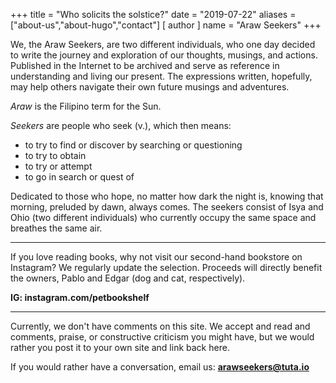 +++
title = "Who solicits the solstice?"
date = "2019-07-22"
aliases = ["about-us","about-hugo","contact"]
[ author ]
  name = "Araw Seekers"
+++

We, the Araw Seekers, are two different individuals, who one day decided to write the journey and exploration of our thoughts, musings, and actions. Published in the Internet to be archived and serve as reference in understanding and living our present. The expressions written, hopefully, may help others navigate their own future musings and adventures.

_Araw_ is the Filipino term for the Sun. 

_Seekers_ are people who seek (v.), which then means:
 

* to try to find or discover by searching or questioning 
* to try to obtain 
* to try or attempt
* to go in search or quest of 






Dedicated to those who hope, no matter how dark the night is, knowing that morning, preluded by dawn, always comes. The seekers consist of Isya and Ohio (two different individuals) who currently occupy the same space and breathes the same air.

<hr>

If you love reading books, why not visit our second-hand bookstore on Instagram? We regularly update the selection. Proceeds will directly benefit the owners, Pablo and Edgar (dog and cat, respectively).

**IG: instagram.com/petbookshelf**

<hr>

Currently, we don't have comments on this site. We accept and read and comments, praise, or constructive criticism you might have, but we would rather you post it to your own site and link back here.

If you would rather have a conversation, email us: **arawseekers@tuta.io**
